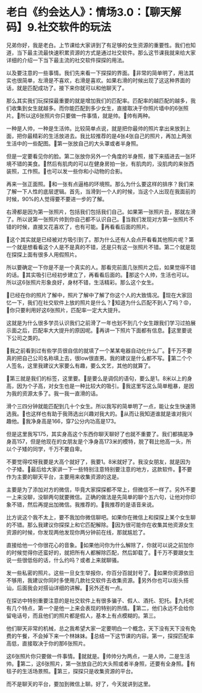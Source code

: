 # 老白《约会达人》：情场3.0：【聊天解码】9.社交软件的玩法

兄弟你好，我是老白。上节课给大家讲到了有足够的女生资源的重要性。我们也知道，当下最主流最快速积累资源的方式是通过社交软件。那么这节课我就来给大家详细的介绍一下当下最主流的社交软件探探的用法。

以及要注意的一些事情。我们先来看一下探探的界面。🎼非常的简单明了，用法其实也很简单，左滑是不喜欢，右滑是喜欢。如果右滑的时候出现了这这种界面的话，就是匹配成功了。接下来你就可以和他聊天了。

那么其实我们玩探探最重要的就是增加我们的匹配率。匹配率的越匹配的越多，我们收集到女生就越多。而你能匹配到多少女生，直接取决于你照片墙中的6张照片。🎼所以这6张照片你只要做一件事情，就是帅。🎼帅有两种。

一种是人帅，一种是生活帅。比较简单点说，就是把你最帅的照片拿出来放到上面，把你最精彩的生活放进去。我比较推荐的是4张4张自己的照片，再加上两张生活中的一些配图。🎼第一张放自己的大头罩或者半身照。

但是一定要看见你的脸。第二张放你另外一个角度的半身照，接下来插进去一张环境不错的美食。🎼然后有肌肉的可以在健身房拍一张，有肌肉的，没肌肉的来张西装照，工作照。🎼也可以发一些你和小动物的合影。

再来一张正面照。🎼和一张有点逼格的环境照。那么为什么要这样的排序？我们来了解一下人性的底层逻辑。首先，当滑到一个人的时候，当这个人出现在我面前的时候，90%的人觉得要不要进一步的了解。

右滑都是因为第一张照片，包括我们包括我们自己。如果第一张照片丑，那就左滑了。所以说第一张照片帅到你自己都不认识自己。🎼当我们发现对方第一张照片不错的时候，直接又花喜欢了，也有可能。🎼再看看后面的照片。

🎼这个其实就是已经被对方吸引到了。那为什么还有人会点开看看其他照片呢？第一个就是想看看这个人是不是真的不错，还是只有这一张照片不错。第二个就是现在探探上面有很多人用假照片。

所以要确定一下你是不是一个真实的人。那看完前面几张照片之后，如果觉得不错的话。🎼其实吸引已经初步建立了，再看看后面的。🎼那这个人帅，生活也可以。所以这6张照片形象良好，身材不错，生活精彩。那么这个女生。

🎼已经在你的照片了解中，照片了解中了解了你这个人的大致情况。🎼现在大家回忆一下，我们在社交软件上放的照片是什么？🎼知道为什么匹配不到人了吗？😡，🎼你只要利用好这6张照片，匹配率一定大大提升。

这就是为什么很多学员认识我们之前滑了一年也划不到几个女生跟我们学习过拍展示面之后，匹配率大大提升的原因呢。🎼再讲一下照片下面都有信息。🎼这里要说下公司之类的。

🎼我之前看到过有些学员很自信的就填了一个某某电器自动化什么厂。🎼千万不要真的把自己公司名称填上去，很low很直男。我的建议是什么都不写。🎼第二个个人签名，这里我建议大家要么有趣，要么文艺，其他的就算了。

🎼第三就是我们的标签，这里要。🎼是要么是调侃的语句，要么是1。8米以上的身高，因为个子高，对女生也是一种比较大的吸引。🎼我这里写这么简单粗暴，是因为我的资源太多了。我一我一直滑的话。

滑个三四分钟就能匹配到几十个女生。所以我写的简单明了一点，能让女生快速筛选我。🎼也这样也有助于我筛选出兴趣对我大的。🎼从而让我知道谁就是谁对我兴趣他。🎼我净身高是166，穿7公分内功高是173。

但是这里我写175，其实身高这个东西你聊天聊好了也就不重要了。我们都搞是净身高157，但是他现在的女朋友是个净身高173米的模特，脱了鞋比他高一头，所以个子矮的同学，千万不要自卑。

不要觉得哎呀我要是大高个就好了，我要1。8米就好了。我没女朋友，就是因为个子矮。🎼最后给大家讲一下一些特别注意特别要注意的地方，这款软件。🎼不要作为主要的聊天平台，主要用来收集资源的这是。

主要是为了添加对方的微信，毕竟大家探探都不常上，但微信不一样了。另外不要一上来没聊，没聊两句就要微信。正确的做法是先简单的聊个五六句，让他对你印象不错，然后再提出加微信。我推荐的。🎼我推荐的是语音来说。

比方说这个我不太上，要不我加你微信聊吧。如果你在微信上和探探上某个女生聊的不错。那么我建议你探探上和它匹配解除。🎼因为很可能你在收集其他资源女生资源的时候，你发现两他发现你两分钟前在线，那就尴尬了。

直接给他一个你很花心的音象。🎼如果他问你为什么解除了，你就可以说之前加你的时候觉得你还蛮好的，就把所有人都解除匹配，然后卸载了。🎼千万不要跟女生说一些很低俗的话，什么约吗？或者上来就聊骚。

发一些私密的照片。这些一旦女生举报你，你百分百就封号了。🎼如果你资源依旧不够用，我建议你同时多使用几款社交软件去收集资源。🎼另外你也可以街头搭讪，后面我会对搭讪详细的讲解。🎼另外还有一点。

在探访中特别重要注意的是社交软件上有很多骗子、假人、酒托、犯托。🎼九托呢有几个特点，第一个是他一上来会表现的特别的热情。🎼第二，他们永远不会给你留电话号，而且他们的照片都是假人，基本上有点模糊的。第三。

他们聊天非常的机械，总之我希望大家一定要明白一个概念，天下没有天下没有免费的午餐，不会掉下来一个林妹妹。🎼总结一下这节课的内容。第一，探探匹配率高低，直接取决于你的那6张照片。

这6张照片你只要做一件事情。🎼就就是。🎼帅帅分为两点，一是人帅，二是生活帅。🎼第二，这6张照片，第一张放自己的大头照或者半身照，还要有全身照。🎼有毯子的生活场景照。🎼第三，探探只是收集资源的平台。

而不是聊天的平台，要加到微信上聊。好了，今天就讲到这里。